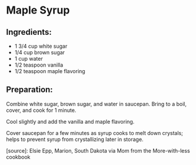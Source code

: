 Maple Syrup
===========

Ingredients:
------------

- 1 3/4 cup white sugar
- 1/4 cup brown sugar
- 1 cup water
- 1/2 teaspoon vanilla
- 1/2 teaspoon maple flavoring

Preparation:
------------
Combine white sugar, brown sugar, and water in saucepan. Bring to a boil, cover,
and cook for 1 minute.

Cool slightly and add the vanilla and maple flavoring.

Cover saucepan for a few minutes as syrup cooks to melt down crystals; helps to
prevent syrup from crystallizing later in storage.

[source]: Elsie Epp, Marion, South Dakota via Mom from the More-with-less cookbook
